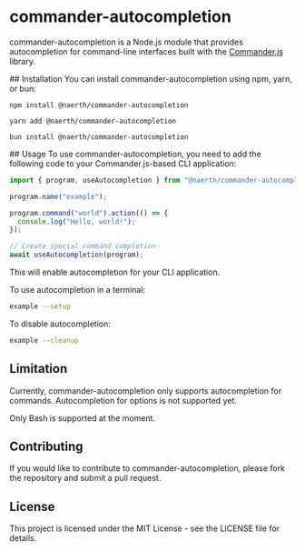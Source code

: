 # commander-autocompletion
commander-autocompletion is a Node.js module that provides autocompletion for command-line interfaces built with the [Commander.js]() library.

## Installation
You can install commander-autocompletion using npm, yarn, or bun:

```
npm install @naerth/commander-autocompletion
```

```
yarn add @naerth/commander-autocompletion
```

```
bun install @naerth/commander-autocompletion
```
## Usage
To use commander-autocompletion, you need to add the following code to your Commander.js-based CLI application:

```javascript
import { program, useAutocompletion } from "@naerth/commander-autocompletion";

program.name("example");

program.command("world").action(() => {
  console.log("Hello, world!");
});

// Create special command completion
await useAutocompletion(program);
```
This will enable autocompletion for your CLI application.

To use autocompletion in a terminal:

```bash
example --setup
```

To disable autocompletion:

```bash
example --cleanup
```
## Limitation

Currently, commander-autocompletion only supports autocompletion for commands.
Autocompletion for options is not supported yet.

Only Bash is supported at the moment.

## Contributing
If you would like to contribute to commander-autocompletion, please fork the repository and submit a pull request.

## License
This project is licensed under the MIT License - see the LICENSE file for details.